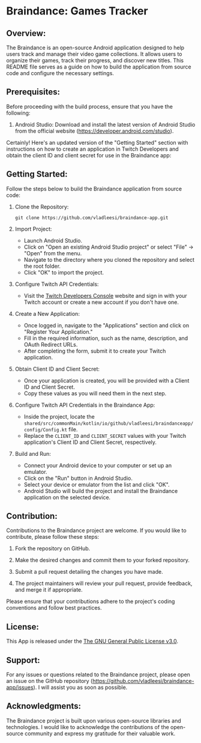 # Braindance: Games Tracker

## Overview:
The Braindance is an open-source Android application designed to help users track and manage their video game collections. It allows users to organize their games, track their progress, and discover new titles. This README file serves as a guide on how to build the application from source code and configure the necessary settings.

## Prerequisites:
Before proceeding with the build process, ensure that you have the following:

1. Android Studio: Download and install the latest version of Android Studio from the official website (https://developer.android.com/studio).

Certainly! Here's an updated version of the "Getting Started" section with instructions on how to create an application in Twitch Developers and obtain the client ID and client secret for use in the Braindance app:

## Getting Started:
Follow the steps below to build the Braindance application from source code:

1. Clone the Repository:
   ```
   git clone https://github.com/vladleesi/braindance-app.git
   ```

2. Import Project:
    - Launch Android Studio.
    - Click on "Open an existing Android Studio project" or select "File" -> "Open" from the menu.
    - Navigate to the directory where you cloned the repository and select the root folder.
    - Click "OK" to import the project.

3. Configure Twitch API Credentials:
    - Visit the [Twitch Developers Console](https://dev.twitch.tv/console) website and sign in with your Twitch account or create a new account if you don't have one.

4. Create a New Application:
    - Once logged in, navigate to the "Applications" section and click on "Register Your Application."
    - Fill in the required information, such as the name, description, and OAuth Redirect URLs.
    - After completing the form, submit it to create your Twitch application.

5. Obtain Client ID and Client Secret:
    - Once your application is created, you will be provided with a Client ID and Client Secret.
    - Copy these values as you will need them in the next step.

6. Configure Twitch API Credentials in the Braindance App:
    - Inside the project, locate the `shared/src/commonMain/kotlin/io/github/vladleesi/braindanceapp/config/Config.kt` file.
    - Replace the `CLIENT_ID` and `CLIENT_SECRET` values with your Twitch application's Client ID and Client Secret, respectively.

7. Build and Run:
    - Connect your Android device to your computer or set up an emulator.
    - Click on the "Run" button in Android Studio.
    - Select your device or emulator from the list and click "OK".
    - Android Studio will build the project and install the Braindance application on the selected device.

## Contribution:
Contributions to the Braindance project are welcome. If you would like to contribute, please follow these steps:

1. Fork the repository on GitHub.

2. Make the desired changes and commit them to your forked repository.

3. Submit a pull request detailing the changes you have made.

4. The project maintainers will review your pull request, provide feedback, and merge it if appropriate.

Please ensure that your contributions adhere to the project's coding conventions and follow best practices.

## License:
This App is released under the [The GNU General Public License v3.0](LICENSE).

## Support:
For any issues or questions related to the Braindance project, please open an issue on the GitHub repository (https://github.com/vladleesi/braindance-app/issues). I will assist you as soon as possible.

## Acknowledgments:
The Braindance project is built upon various open-source libraries and technologies. I would like to acknowledge the contributions of the open-source community and express my gratitude for their valuable work.